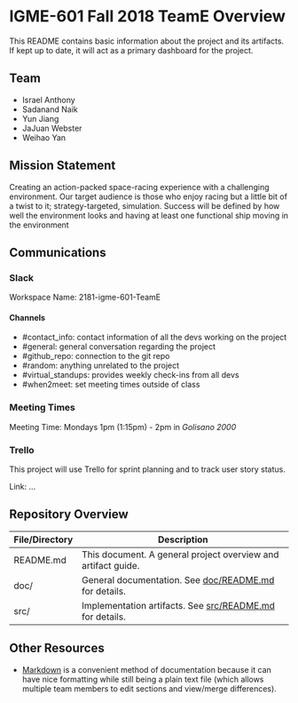 # IGME-601 Fall 2018 TeamE Overview
This README contains basic information about the project and its artifacts. If kept up to date, it will act as a primary dashboard for the project.

## Team

- Israel Anthony
- Sadanand Naik
- Yun Jiang
- JaJuan Webster
- Weihao Yan

## Mission Statement
Creating an action-packed space-racing experience with a challenging environment. Our target audience is those who enjoy racing but a little bit of a twist to it; strategy-targeted, simulation. Success will be defined by how well the environment looks and having at least one functional ship moving in the environment

## Communications

### Slack
Workspace Name: 2181-igme-601-TeamE

#### Channels
- #contact_info: contact information of all the devs working on the project
- #general: general conversation regarding the project
- #github_repo: connection to the git repo
- #random: anything unrelated to the project
- #virtual_standups: provides weekly check-ins from all devs
- #when2meet: set meeting times outside of class

### Meeting Times
Meeting Time: Mondays 1pm (1:15pm) - 2pm in _Golisano 2000_

### Trello
This project will use Trello for sprint planning and to track user story status.

Link: ...

## Repository Overview

| File/Directory | Description |
| -------------- | ----------- |
| README.md | This document. A general project overview and artifact guide. |
| doc/ | General documentation. See [doc/README.md](doc/README.md) for details. |
| src/ | Implementation artifacts. See [src/README.md](src/README.md) for details. |

## Other Resources
- [Markdown](https://help.github.com/categories/writing-on-github/) is a convenient method of documentation because it can have nice formatting while still being a plain text file (which allows multiple team members to edit sections and view/merge differences).
